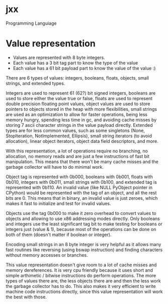 # jxx
Programming Languiage

# Value representation
- Values are represented with 8 byte integers.
- Each value has a 3 bit tag part to know the type of the value
- Each value has a 61 bit payload part to know the value of the value :)

There are 6 types of values: integers, booleans, floats, objects, small strings, and extended types.

Integers are used to represent 61 (62?) bit signed integers, booleans are used to store either the value true or false, floats are used to represent double precision floating point values, object values are used to store pointers to objects stored in the heap with more flexibilities, small strings are used as an optimization to allow for faster operations, being less memory hungry, spending less time in gc, and avoiding cache misses by storing 7 ascii character strings in the value payload directly. Extended types are for less common values, such as some singletons (None, StopIteration, NotImplemented, Ellipsis), small string iterators (to avoid allocation), linear object iterators, object data field descriptors, and more.

With this representation, a lot of operations require no branching, no allocation, no memory reads and are just a few instructions of fast bit manipulation. This means that there won't be many cache misses and the garbage collector will have to do minimal work. 

Object tag is represented with 0b000, booleans with 0b001, floats with 0b010, integers with 0b011, small strings with 0b100, and extended tag is represented with 0b110. An invalid value (like NULL PyObject pointer in CPython) would be represented with the tag of an object, and all the rest bits are 0. This means that in binary, an invalid value is just zeroes, which makes it fast to initialize and test for invalid values.

Objects use the tag 0b000 to make it zero overhead to convert values to objects and allowing to use x86 addressing modes directly. Only booleans and integers use the least significant tag bit to make testing for booleans or integers just (value & 1), because most of the operations can be done on both of them (doesn't matter if boolean or integer).

Encoding small strings in an 8 byte integer is very helpful as it allows many fast routines like reversing (using bswap instruction) and finding characters without memory accesses or branches.

This value representation doesn't give room to a lot of cache misses and memory dereferences. It is very cpu friendly because it uses short and simple arthimetic / bitwise instructions do perform operations. The more types of values there are, the less objects there are and then the less work the garbage collector has to do. This also makes it very efficient to write machine code instructions directly, since this value representation will work the best with those.
